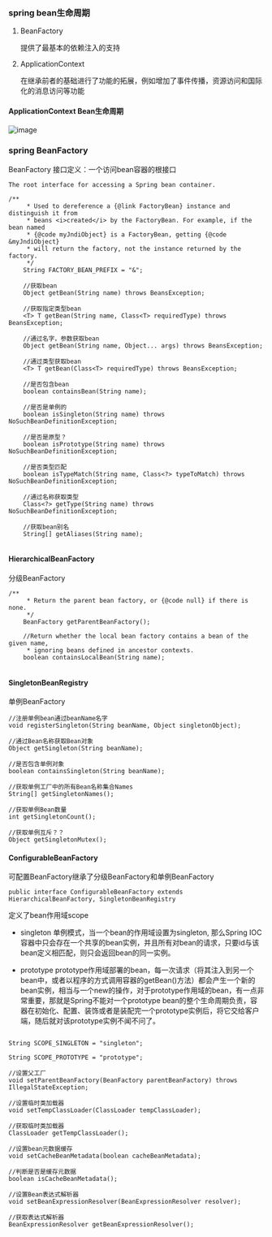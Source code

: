 
### spring bean生命周期
1. BeanFactory


    提供了最基本的依赖注入的支持
    
2. ApplicationContext


    在继承前者的基础进行了功能的拓展，例如增加了事件传播，资源访问和国际化的消息访问等功能
    
####    ApplicationContext Bean生命周期

![image](https://upload-images.jianshu.io/upload_images/3131012-0fdb736b21c8cc31.png?imageMogr2/auto-orient/strip%7CimageView2/2/w/700)

### spring BeanFactory
 BeanFactory 接口定义：一个访问bean容器的根接口
       
    The root interface for accessing a Spring bean container.
    

```
/**
	 * Used to dereference a {@link FactoryBean} instance and distinguish it from
	 * beans <i>created</i> by the FactoryBean. For example, if the bean named
	 * {@code myJndiObject} is a FactoryBean, getting {@code &myJndiObject}
	 * will return the factory, not the instance returned by the factory.
	 */
	String FACTORY_BEAN_PREFIX = "&";
	
	//获取bean
	Object getBean(String name) throws BeansException;
	
	//获取指定类型bean
	<T> T getBean(String name, Class<T> requiredType) throws BeansException;
	
	//通过名字，参数获取bean
	Object getBean(String name, Object... args) throws BeansException;
	
	//通过类型获取bean
	<T> T getBean(Class<T> requiredType) throws BeansException;
	
	//是否包含bean
	boolean containsBean(String name);
	
	//是否是单例的
	boolean isSingleton(String name) throws NoSuchBeanDefinitionException;
	
	//是否是原型？
	boolean isPrototype(String name) throws NoSuchBeanDefinitionException;
	
	//是否类型匹配
	boolean isTypeMatch(String name, Class<?> typeToMatch) throws NoSuchBeanDefinitionException;

    //通过名称获取类型
    Class<?> getType(String name) throws NoSuchBeanDefinitionException;

    //获取bean别名
    String[] getAliases(String name);
	
```
#### HierarchicalBeanFactory
分级BeanFactory

```
/**
	 * Return the parent bean factory, or {@code null} if there is none.
	 */
	BeanFactory getParentBeanFactory();
	
	//Return whether the local bean factory contains a bean of the given name,
	 * ignoring beans defined in ancestor contexts.
	boolean containsLocalBean(String name);
	
```

####    SingletonBeanRegistry
单例BeanFactory

```
//注册单例bean通过beanName名字
void registerSingleton(String beanName, Object singletonObject);

//通过Bean名称获取Bean对象
Object getSingleton(String beanName);

//是否包含单例对象
boolean containsSingleton(String beanName);

//获取单例工厂中的所有Bean名称集合Names
String[] getSingletonNames();

//获取单例Bean数量
int getSingletonCount();

//获取单例互斥？？
Object getSingletonMutex();

```

#### ConfigurableBeanFactory
可配置BeanFactory继承了分级BeanFactory和单例BeanFactory

```
public interface ConfigurableBeanFactory extends HierarchicalBeanFactory, SingletonBeanRegistry 
```

定义了bean作用域scope

- singleton
    单例模式，当一个bean的作用域设置为singleton, 那么Spring IOC容器中只会存在一个共享的bean实例，并且所有对bean的请求，只要id与该bean定义相匹配，则只会返回bean的同一实例。

- prototype
    prototype作用域部署的bean，每一次请求（将其注入到另一个bean中，或者以程序的方式调用容器的getBean()方法）都会产生一个新的bean实例，相当与一个new的操作，对于prototype作用域的bean，有一点非常重要，那就是Spring不能对一个prototype bean的整个生命周期负责，容器在初始化、配置、装饰或者是装配完一个prototype实例后，将它交给客户端，随后就对该prototype实例不闻不问了。

```

String SCOPE_SINGLETON = "singleton";

String SCOPE_PROTOTYPE = "prototype";

//设置父工厂
void setParentBeanFactory(BeanFactory parentBeanFactory) throws IllegalStateException;

//设置临时类加载器
void setTempClassLoader(ClassLoader tempClassLoader);

//获取临时类加载器
ClassLoader getTempClassLoader();

//设置bean元数据缓存 
void setCacheBeanMetadata(boolean cacheBeanMetadata);

//判断是否是缓存元数据
boolean isCacheBeanMetadata();

//设置Bean表达式解析器
void setBeanExpressionResolver(BeanExpressionResolver resolver);

//获取表达式解析器
BeanExpressionResolver getBeanExpressionResolver();




```

